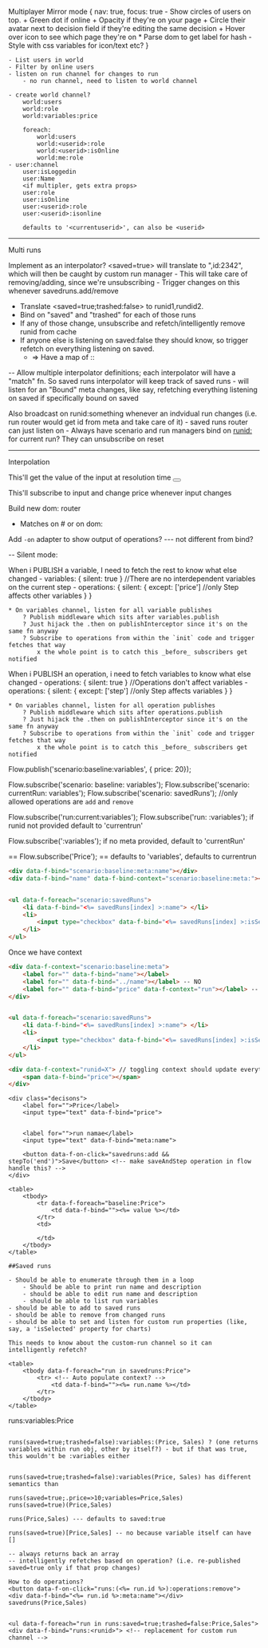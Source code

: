 
Multiplayer
    Mirror mode {
        nav: true,
        focus: true
            - Show circles of users on top. 
                + Green dot if online
                + Opacity if they're on your page
                + Circle their avatar next to decision field if they're editing the same decision
                + Hover over icon to see which page they're on
                    * Parse dom to get label for hash
                - Style with css variables for icon/text etc?
    }

    - List users in world
    - Filter by online users
    - listen on run channel for changes to run
        - no run channel, need to listen to world channel

    - create world channel?
        world:users
        world:role
        world:variables:price

        foreach: 
            world:users
            world:<userid>:role
            world:<userid>:isOnline
            world:me:role
    - user:channel
        user:isLoggedin
        user:Name
        <if multipler, gets extra props>
        user:role
        user:isOnline
        user:<userid>:role
        user:<userid>:isonline

        defaults to '<currentuserid>', can also be <userid>

---
Multi runs

Implement as an interpolator? <saved=true> will translate to "<runidlengthstr>,id:2342", which will then be caught by custom run manager
    - This will take care of removing/adding, since we're unsubscribing
    - Trigger changes on this whenever savedruns.add/remove

- Translate <saved=true;trashed:false> to runid1,rundid2. 
- Bind on "saved" and "trashed" for each of those runs
- If any of those change, unsubscribe and refetch/intelligently remove runid from cache
- If anyone else is listening on saved:false they should know, so trigger refetch on everything listening on saved.
    + => Have a map of <property>:<value>:<runids>

-- Allow multiple interpolator definitions; each interpolator will have a "match" fn. So saved runs interpolator will keep track of saved runs
    - will listen for an "Bound" meta changes, like say, refetching everything listening on saved if specifically bound on saved


Also broadcast on runid:something whenever an indvidual run changes (i.e. run router would get id from meta and take care of it)
    - saved runs router can just listen on
    - Always have scenario and run managers bind on <runid:> for current run? They can unsubscribe on reset


-----
Interpolation


This'll get the value of the input at resolution time
<button data-f-on-click="submit(<#inp>)"></button>

This'll subscribe to input and change price whenever input changes
<div data-f-on-click="price[<#inp>]"></div>

Build new dom: router
- Matches on # or on dom:<any valid css selector>

<div data-f-on-click="variables:price[<#inp>,<#inp2>]"></div>

Add `-on` adapter to show output of operations? --- not different from bind?

<div data-f-when="submit">
<div data-f-when="#input">

-- 
Silent mode:

When i PUBLISH a variable, I need to fetch the rest to know what else changed
    - variables: { silent: true } //There are no interdependent variables on the current step
    - operations: {
        silent: {
            except: ['price'] //only Step affects other variables
        }
    }

    * On variables channel, listen for all variable publishes
        ? Publish middleware which sits after variables.publish
        ? Just hijack the .then on publishInterceptor since it's on the same fn anyway
        ? Subscribe to operations from within the `init` code and trigger fetches that way
            x the whole point is to catch this _before_ subscribers get notified

When i PUBLISH an operation, i need to fetch variables to know what else changed
    - operations: { silent: true } //Operations don't affect variables
    - operations: {
        silent: {
            except: ['step'] //only Step affects variables
        }
    }

    * On variables channel, listen for all operation publishes
        ? Publish middleware which sits after operations.publish
        ? Just hijack the .then on publishInterceptor since it's on the same fn anyway
        ? Subscribe to operations from within the `init` code and trigger fetches that way
            x the whole point is to catch this _before_ subscribers get notified


Flow.publish('scenario:baseline:variables', { price: 20});

Flow.subscribe('scenario: baseline: variables');
Flow.subscribe('scenario: currentRun: variables');
Flow.subscribe('scenario: savedRuns');
    //only allowed operations are `add` and `remove`

Flow.subscribe('run:current:variables');
Flow.subscribe('run: <runid>:variables');
if runid not provided default to 'currentrun'


Flow.subscribe('<runid>:variables');
if no meta provided, default to 'currentRun'

== Flow.subscribe('Price'); == defaults to 'variables', defaults to currentrun

```html
<div data-f-bind="scenario:baseline:meta:name"></div>
<div data-f-bind="name" data-f-bind-context="scenario:baseline:meta:"></div>


<ul data-f-foreach="scenario:savedRuns">
    <li data-f-bind="<%= savedRuns[index] >:name"> </li>
    <li>
        <input type="checkbox" data-f-bind="<%= savedRuns[index] >:isSelected">
    </li>
</ul>
```

Once we have context
```html
<div data-f-context="scenario:baseline:meta">
    <label for="" data-f-bind="name"></label>
    <label for="" data-f-bind="../name"></label> -- NO
    <label for="" data-f-bind="price" data-f-context="run"></label> -- NO
</div>


<ul data-f-foreach="scenario:savedRuns">
    <li data-f-bind="<%= savedRuns[index] >:name"> </li>
    <li>
        <input type="checkbox" data-f-bind="<%= savedRuns[index] >:isSelected">
    </li>
</ul>

<div data-f-context="runid=X"> // toggling context should update everything within it
    <span data-f-bind="price"></span>
</div>
```


```
<div class="decisons">
    <label for="">Price</label>
    <input type="text" data-f-bind="price">


    <label for="">run namae</label>
    <input type="text" data-f-bind="meta:name">

    <button data-f-on-click="savedruns:add && stepTo('end')">Save</button> <!-- make saveAndStep operation in flow handle this? -->
</div>

<table>
    <tbody>
        <tr data-f-foreach="baseline:Price">
            <td data-f-bind=""><%= value %></td>
        </tr>
        <td>
            
        </td>
    </tbody>
</table>   

##Saved runs

- Should be able to enumerate through them in a loop
    - Should be able to print run name and description
    - should be able to edit run name and description
    - should be able to list run variables
- should be able to add to saved runs
- should be able to remove from changed runs
- should be able to set and listen for custom run properties (like, say, a 'isSelected' property for charts)

This needs to know about the custom-run channel so it can intelligently refetch?

<table>
    <tbody data-f-foreach="run in savedruns:Price">
        <tr> <!-- Auto populate context? -->
            <td data-f-bind=""><%= run.name %></td>
        </tr>
    </tbody>
</table>
```
runs:variables:Price
```

runs(saved=true;trashed=false):variables:(Price, Sales) ? (one returns variables within run obj, other by itself?) - but if that was true, this wouldn't be :variables either


runs(saved=true;trashed=false):variables(Price, Sales) has different semantics than

runs(saved=true;.price=>10;variables=Price,Sales)
runs(saved=true)(Price,Sales)

runs(Price,Sales) --- defaults to saved:true

runs(saved=true)[Price,Sales] -- no because variable itself can have []

-- always returns back an array
-- intelligently refetches based on operation? (i.e. re-published saved=true only if that prop changes)

How to do operations?
<button data-f-on-click="runs:(<%= run.id %>):operations:remove">
<div data-f-bind="<%= run.id %>:meta:name"></div>
savedruns(Price,Sales)


<ul data-f-foreach="run in runs:saved=true;trashed=false:Price,Sales">
<div data-f-bind="runs:<runid>"> <!-- replacement for custom run channel -->
```

